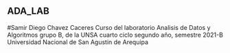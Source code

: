 ## ADA_LAB

#Samir Diego Chavez Caceres
Curso del laboratorio Analisis de Datos y Algoritmos grupo B, de la UNSA cuarto ciclo segundo año, semestre 2021-B
Universidad Nacional de San Agustin de Arequipa
